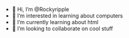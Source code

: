- 👋 Hi, I’m @Rockyripple
- 👀 I’m interested in learning about computers
- 🌱 I’m currently learning about html
- 💞️ I’m looking to collaborate on cool stuff

<!---
Rockyripple/Rockyripple is a ✨ special ✨ repository because its `README.md` (this file) appears on your GitHub profile.
You can click the Preview link to take a look at your changes.
--->
